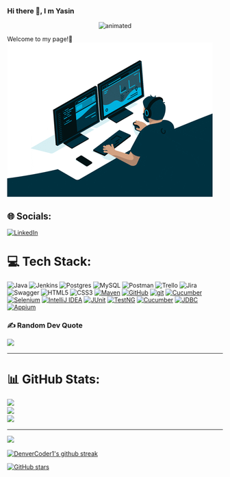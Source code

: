 ### Hi there 👋, I m Yasin
<p align="center">
  <img src="https://github.com/yasin7b/yasin7b/blob/main/assets/programmer.gif" alt="animated" width="50%" height="50%"/>
</p>

Welcome to my page!🎉
<img src="https://github.com/yasinaktepe/yasinaktepe/blob/main/68747470733a2f2f6d656469612e67697068792e636f6d2f6d656469612f645765734263544c61766b5a754733354d492f67697068792e676966%20(1).gif" width="auto">


<!--
**yasinaktepe/yasinaktepe** is a ✨ _special_ ✨ repository because its `README.md` (this file) appears on your GitHub profile.

Here are some ideas to get you started:

- 🔭 I am a Software Development Engineer in Test Candidate from Turkey.
- 🌱 I’m currently working on Information Technology.
- 👯 I’m currently learning testing tools and exploring technical content writing.
- 🤔 I’m looking for help with ...
- 💬 Ask me about ...
- 📫 How to reach me: ...
- 😄 Pronouns: ...
- ⚡ Fun fact: ...
-->

## 🌐 Socials:
[![LinkedIn](https://img.shields.io/badge/LinkedIn-%230077B5.svg?logo=linkedin&logoColor=white)](https://linkedin.com/in/yasin-aktepe-qa) 

# 💻 Tech Stack:
![Java](https://img.shields.io/badge/java-%23ED8B00.svg?style=for-the-badge&logo=java&logoColor=white) ![Jenkins](https://img.shields.io/badge/jenkins-%232C5263.svg?style=for-the-badge&logo=jenkins&logoColor=white) ![Postgres](https://img.shields.io/badge/postgres-%23316192.svg?style=for-the-badge&logo=postgresql&logoColor=white) ![MySQL](https://img.shields.io/badge/mysql-%2300f.svg?style=for-the-badge&logo=mysql&logoColor=white) ![Postman](https://img.shields.io/badge/Postman-FF6C37?style=for-the-badge&logo=postman&logoColor=white) ![Trello](https://img.shields.io/badge/Trello-%23026AA7.svg?style=for-the-badge&logo=Trello&logoColor=white) ![Jira](https://img.shields.io/badge/jira-%230A0FFF.svg?style=for-the-badge&logo=jira&logoColor=white) ![Swagger](https://img.shields.io/badge/-Swagger-%23Clojure?style=for-the-badge&logo=swagger&logoColor=white) ![HTML5](https://img.shields.io/badge/html5-%23E34F26.svg?style=for-the-badge&logo=html5&logoColor=white) ![CSS3](https://img.shields.io/badge/css3-%231572B6.svg?style=for-the-badge&logo=css3&logoColor=white) [![Maven](https://badgen.net/badge/icon/maven?icon=maven&label)](https://https://maven.apache.org/) [![GitHub](https://img.shields.io/badge/--181717?logo=github&logoColor=ffffff)](https://github.com/) [![git](https://img.shields.io/badge/--F05032?logo=git&logoColor=ffffff)](http://git-scm.com/) [![Cucumber](https://img.shields.io/badge/-Cucumber-%23222222?logo=Cucumber&logoColor=green&style=flat-square)](https://cucumber.io/) [![Selenium](https://img.shields.io/badge/-Selenium-%23green?logo=Selenium&logoColor=white&style=flat-square)](https://www.selenium.dev/) [![IntelliJ IDEA](https://img.shields.io/badge/-IntelliJ%20IDEA-%23red?logo=IntelliJ-IDEA&logoColor=white&style=flat-square)](https://www.jetbrains.com/idea/) [![JUnit](https://img.shields.io/badge/-JUnit-%23000?logo=JUnit&logoColor=white&style=flat-square)](https://junit.org/junit5/) [![TestNG](https://img.shields.io/badge/-TestNG-%23yellow?logo=TestNG&logoColor=white&style=flat-square)](https://testng.org/) [![Cucumber](https://img.shields.io/badge/-Cucumber-%23black?logo=Cucumber&logoColor=white&style=flat-square)](https://cucumber.io/) [![JDBC](https://img.shields.io/badge/-JDBC-%23orange?logo=Java&logoColor=white&style=flat-square)](https://docs.oracle.com/javase/tutorial/jdbc/index.html) [![Appium](https://img.shields.io/badge/-Appium-%23a464c4?logo=Appium&logoColor=white&style=flat-square)](https://appium.io/)

### ✍️ Random Dev Quote
![](https://quotes-github-readme.vercel.app/api?type=horizontal&theme=tokyonight)

---


# 📊 GitHub Stats:
![](https://github-readme-stats.vercel.app/api?username=yasinaktepe&theme=dark&hide_border=false&include_all_commits=false&count_private=false)<br/>
![](https://github-readme-streak-stats.herokuapp.com/?user=yasinaktepe&theme=dark&hide_border=false)<br/>
![](https://github-readme-stats.vercel.app/api/top-langs/?username=yasinaktepe&theme=dark&hide_border=false&include_all_commits=false&count_private=false&layout=compact)

---
[![](https://visitcount.itsvg.in/api?id=yasinaktepe&icon=0&color=0)](https://visitcount.itsvg.in)

<!-- Proudly created with GPRM ( https://gprm.itsvg.in ) -->









[![DenverCoder1's github streak](https://github-readme-streak-stats.herokuapp.com/?user=Naereen&theme=blue-green)](https://github.com/DenverCoder1/github-readme-streak-stats)


[![GitHub stars](https://img.shields.io/github/stars/Naereen/StrapDown.js.svg?style=social&label=Star&maxAge=2592000)](https://GitHub.com/Naereen/StrapDown.js/stargazers/)
